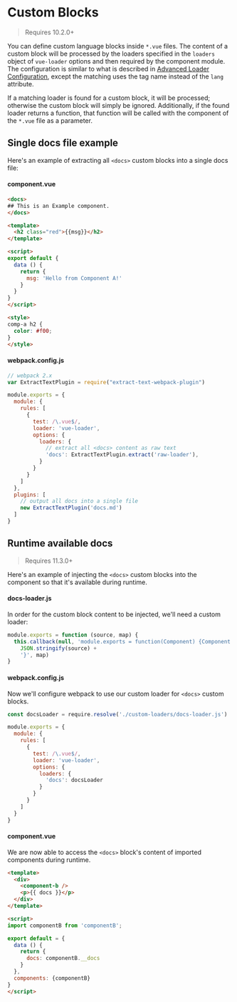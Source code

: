 # Custom Blocks

> Requires 10.2.0+

You can define custom language blocks inside `*.vue` files. The content of a custom block will be processed by the loaders specified in the `loaders` object of `vue-loader` options and then required by the component module. The configuration is similar to what is described in [Advanced Loader Configuration](../configurations/advanced.md), except the matching uses the tag name instead of the `lang` attribute.

If a matching loader is found for a custom block, it will be processed; otherwise the custom block will simply be ignored. Additionally, if the found loader returns a function, that function will be called with the component of the `*.vue` file as a parameter.

## Single docs file example

Here's an example of extracting all `<docs>` custom blocks into a single docs file:

#### component.vue

``` html
<docs>
## This is an Example component.
</docs>

<template>
  <h2 class="red">{{msg}}</h2>
</template>

<script>
export default {
  data () {
    return {
      msg: 'Hello from Component A!'
    }
  }
}
</script>

<style>
comp-a h2 {
  color: #f00;
}
</style>
```

#### webpack.config.js

``` js
// webpack 2.x
var ExtractTextPlugin = require("extract-text-webpack-plugin")

module.exports = {
  module: {
    rules: [
      {
        test: /\.vue$/,
        loader: 'vue-loader',
        options: {
          loaders: {
            // extract all <docs> content as raw text
            'docs': ExtractTextPlugin.extract('raw-loader'),
          }
        }
      }
    ]
  },
  plugins: [
    // output all docs into a single file
    new ExtractTextPlugin('docs.md')
  ]
}
```

## Runtime available docs

> Requires 11.3.0+

Here's an example of injecting the `<docs>` custom blocks into the component so that it's available during runtime.

#### docs-loader.js

In order for the custom block content to be injected, we'll need a custom loader:

``` js
module.exports = function (source, map) {
  this.callback(null, 'module.exports = function(Component) {Component.options.__docs = ' +
    JSON.stringify(source) +
    '}', map)
}
```

#### webpack.config.js

Now we'll configure webpack to use our custom loader for `<docs>` custom blocks.

``` js
const docsLoader = require.resolve('./custom-loaders/docs-loader.js')

module.exports = {
  module: {
    rules: [
      {
        test: /\.vue$/,
        loader: 'vue-loader',
        options: {
          loaders: {
            'docs': docsLoader
          }
        }
      }
    ]
  }
}
```

#### component.vue

We are now able to access the `<docs>` block's content of imported components during runtime.

``` html
<template>
  <div>
    <component-b />
    <p>{{ docs }}</p>
  </div>
</template>

<script>
import componentB from 'componentB';

export default = {
  data () {
    return {
      docs: componentB.__docs
    }
  },
  components: {componentB}
}
</script>
```

